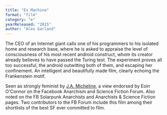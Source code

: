 ```yaml
---
title: "Ex Machina"
format: "film"
category: "e"
yearReleased: "2015"
author: "Alex Garland"
---
```

The CEO of an Internet giant calls one of his  programmers to his isolated home and research base, where he is  asked to appraise the level of consciousness of his most recent  android construct, whom its creator already believes to have passed  the Turing test. The experiment proves all too successful, the  android outwitting both of them, and escaping her confinement. An  intelligent and beautifully made film, clearly echoing the  Frankenstein motif.

Seen as strongly feminist by <a href="http://womenwriteaboutcomics.com/2015/05/21/ex-machina-a-white-feminist-parable-for-our-time/"> J.A. Micheline</a>, a view endorsed by Eoin O'Connor on the Facebook  Anarchism and Science Fiction Forum. Also noted on the FB Solarpunk  Anarchists and Anarchists & Science Fiction pages. Two contributors  to the FB Forum include this film among their shortlists of the best  SF ever committed to film.
